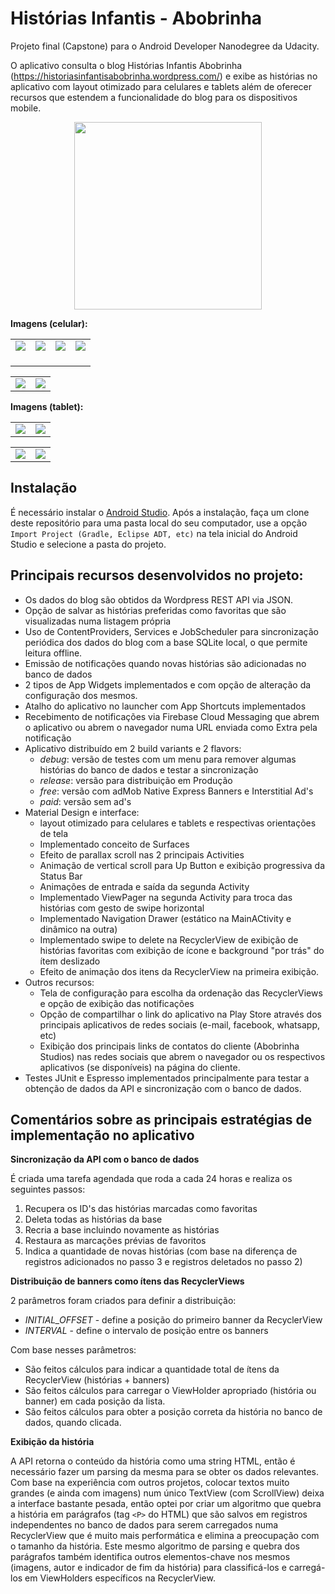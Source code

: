 # Histórias Infantis - Abobrinha
Projeto final (Capstone) para o Android Developer Nanodegree da Udacity.

O aplicativo consulta o blog Histórias Infantis Abobrinha  (https://historiasinfantisabobrinha.wordpress.com/) e exibe as histórias no aplicativo com layout otimizado para celulares e tablets além de oferecer recursos que estendem a funcionalidade do blog para os dispositivos mobile. 

<p align="center">
   <a href="https://play.google.com/store/apps/details?id=com.abobrinha.caixinha" target="_blank">
       <img src="https://github.com/steverichey/google-play-badge-svg/blob/master/img/pt-br_get.svg" width="300">
   </a>
</p>

**Imagens (celular):**

<table align="center">
  <tr>
     <td>
       <img src="https://lh3.googleusercontent.com/PhARNd84FIOyBD4mvGFrxvdBMv7-q6oT7rqyyKAK4qKxu4EOP2Ef6MrYGaKEoJ1rdNG-=w1536-h728-rw">
       <br><br>
     </td>
     <td>
       <img src="https://lh3.googleusercontent.com/OO7eriNFU9yiH49NZO07LUM1-AyAoguyPPcZpfZ6lSnXx04GSUJx8Y0BSyc0zcn6ug=w1536-h728-rw">
       <br><br>
     </td>
     <td>
       <img src="https://lh3.googleusercontent.com/VwPLcsOsHf-cwviXrKxlwBanN-rEr6v8r3ie-kgQp8O9BPBX0DBy9hcxMZv8ntTxGrc=w1536-h728-rw">
       <br><br>
     </td>
     <td>
       <img src="https://lh3.googleusercontent.com/Jtx_wVl9HJbNDPjvAjCm-UPR8l0bAxp1e8sjqa_WT3T70lR5p6N-FqtzE_-2DRZdUzk=w1536-h728-rw">
       <br><br>
     </td>
  </tr>
</table>
<table align="center">
  <tr>
     <td>
       <img src="https://lh3.googleusercontent.com/LLaxYjIa1Bu7S8CYLft85fJVrZ3izb-1xQDg8zsXILM2kOGSIcCs3P-XsDhY00nzSys=w1536-h728-rw">
     </td>
     <td>
       <img src="https://lh3.googleusercontent.com/ooYRQFLpPplglWGR0ZN2-Xb7vDYcPgXwFBUezGmNdAOf9saJgJ4OnLLvap8qrdve8zJ-=w1536-h728-rw">
     </td>
  </tr>
</table>


**Imagens (tablet):**

<table align="center">
  <tr>
     <td>
       <img src="https://lh3.googleusercontent.com/o1pBE00YXrU1ogK0v0P8OqjWbhiGQgCc2fF2YeQ76OI_IVSv9X-3yZUwtqCl6cNZqA=w1536-h728-rw">
     </td>
     <td>
       <img src="https://lh3.googleusercontent.com/qX9ryqD4g8jI3h7kEgJ9t7Cs42GfnXucAYMDCqyxNFlHRU_PM6TkizXqe_WS5e-ugRo=w1536-h728-rw">
     </td>
  </tr>
</table>
<table align="center">
  <tr>
     <td>
       <img src="https://lh3.googleusercontent.com/r0tViebArcdFm-nCOIxKh4mQqhDBEtKsqVWfOkPyNBRfJxxHBcjxfUi0eORzddyzFB0=w1536-h728-rw">
     </td>
     <td>
       <img src="https://lh3.googleusercontent.com/5WQNaS0doeoFMiO8F0I2u4aj6NcnUv1I9mGnxbUlBGiDKA0p0TXaJiieqmieg2Wb30WE=w1536-h728-rw">
     </td>
  </tr>
</table>

## Instalação

É necessário instalar o [Android Studio](https://developer.android.com/studio/). Após a instalação, faça um clone deste repositório para uma pasta local do seu computador, use a opção `Import Project (Gradle, Eclipse ADT, etc)` na tela inicial do Android Studio e selecione a pasta do projeto.

## Principais recursos desenvolvidos no projeto:

- Os dados do blog são obtidos da Wordpress REST API via JSON.
- Opção de salvar as histórias preferidas como favoritas que são visualizadas numa listagem própria
- Uso de ContentProviders, Services e JobScheduler para sincronização periódica dos dados do blog com a base SQLite local, o que permite leitura offline.
- Emissão de notificações quando novas histórias são adicionadas no banco de dados
- 2 tipos de App Widgets implementados e com opção de alteração da configuração dos mesmos.
- Atalho do aplicativo no launcher com App Shortcuts implementados
- Recebimento de notificações via Firebase Cloud Messaging que abrem o aplicativo ou abrem o navegador numa URL enviada como Extra pela notificação
- Aplicativo distribuído em 2 build variants e 2 flavors:
   - *debug*: versão de testes com um menu para remover algumas histórias do banco de dados e testar a sincronização
   - *release*: versão para distribuição em Produção
   - *free*: versão com adMob Native Express Banners e Interstitial Ad's
   - *paid*: versão sem ad's
- Material Design e interface:
   - layout otimizado para celulares e tablets e respectivas orientações de tela
   - Implementado conceito de Surfaces
   - Efeito de parallax scroll nas 2 principais Activities
   - Animação de vertical scroll para Up Button e exibição progressiva da Status Bar
   - Animações de entrada e saída da segunda Activity
   - Implementado ViewPager na segunda Activity para troca das histórias com gesto de swipe horizontal
   - Implementado Navigation Drawer (estático na MainACtivity e dinâmico na outra)
   - Implementado swipe to delete na RecyclerView de exibição de histórias favoritas com exibição de ícone e background "por trás" do ítem deslizado
   - Efeito de animação dos itens da RecyclerView na primeira exibição.
- Outros recursos:
   - Tela de configuração para escolha da ordenação das RecyclerViews e opção de exibição das notificações
   - Opção de compartilhar o link do aplicativo na Play Store através dos principais aplicativos de redes sociais (e-mail, facebook, whatsapp, etc)
   - Exibição dos principais links de contatos do cliente (Abobrinha Studios) nas redes sociais que abrem o navegador ou os respectivos aplicativos (se disponíveis) na página do cliente.
- Testes JUnit e Espresso implementados principalmente para testar a obtenção de dados da API e sincronização com o banco de dados.

## Comentários sobre as principais estratégias de implementação no aplicativo

**Sincronização da API com o banco de dados**

É criada uma tarefa agendada que roda a cada 24 horas e realiza os seguintes passos:
1) Recupera os ID's das histórias marcadas como favoritas
2) Deleta todas as histórias da base
3) Recria a base incluindo novamente as histórias
4) Restaura as marcações prévias de favoritos
5) Indica a quantidade de novas histórias (com base na diferença de registros adicionados no passo 3 e registros deletados no passo 2)

**Distribuição de banners como ítens das RecyclerViews**

2 parâmetros foram criados para definir a distribuição:
- *INITIAL_OFFSET* - define a posição do primeiro banner da RecyclerView 
- *INTERVAL* - define o intervalo de posição entre os banners

Com base nesses parâmetros:
- São feitos cálculos para indicar a quantidade total de ítens da RecyclerView (histórias + banners)
- São feitos cálculos para carregar o ViewHolder apropriado (história ou banner) em cada posição da lista.
- São feitos cálculos para obter a posição correta da história no banco de dados, quando clicada.

**Exibição da história**

A API retorna o conteúdo da história como uma string HTML, então é necessário fazer um parsing da mesma para se obter os dados relevantes. Com base na experiência com outros projetos, colocar textos muito grandes (e ainda com imagens) num único TextView (com ScrollView) deixa a interface bastante pesada, então optei por criar um algoritmo que quebra a história em parágrafos (tag `<P>` do HTML) que são salvos em registros independentes no banco de dados para serem carregados numa RecyclerView que é muito mais performática e elimina a preocupação com o tamanho da história. Este mesmo algoritmo de parsing e quebra dos parágrafos também identifica outros elementos-chave nos mesmos (imagens, autor e indicador de fim da história) para classificá-los e carregá-los em ViewHolders específicos na RecyclerView.
